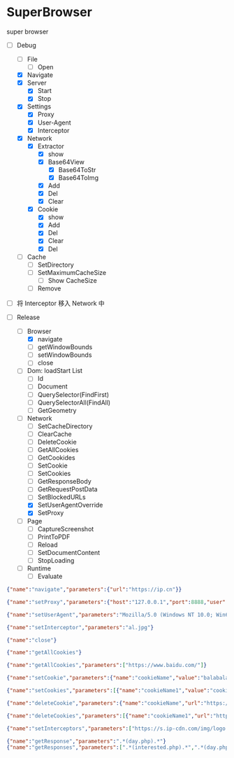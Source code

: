 # SuperBrowser
super browser

- [ ] Debug
  - [ ] File
    - [ ] Open
  - [x] Navigate
  - [x] Server
    - [x] Start
    - [x] Stop
  - [x] Settings
    - [x] Proxy
    - [x] User-Agent
    - [x] Interceptor
  - [x] Network
    - [x] Extractor
      - [x] show
      - [x] Base64View
        - [x] Base64ToStr
        - [x] Base64ToImg
      - [x] Add
      - [x] Del
      - [x] Clear
    - [x] Cookie
      - [x] show
      - [x] Add
      - [x] Del
      - [x] Clear
      - [x] Del
  - [ ] Cache
    - [ ] SetDirectory
    - [ ] SetMaximumCacheSize
      - [ ] Show CacheSize
    - [ ] Remove

- [ ] 将 Interceptor 移入 Network 中



- [ ] Release
  - [ ] Browser
    - [x] navigate
    - [ ] getWindowBounds
    - [ ] setWindowBounds
    - [ ] close
  - [ ] Dom: loadStart List<QWebElement>
    - [ ] Id
    - [ ] Document
    - [ ] QuerySelector(FindFirst)
    - [ ] QuerySelectorAll(FindAll)
    - [ ] GetGeometry
  - [ ] Network
    - [ ] SetCacheDirectory
    - [ ] ClearCache
    - [ ] DeleteCookie
    - [ ] GetAllCookies
    - [ ] GetCookides
    - [ ] SetCookie
    - [ ] SetCookies
    - [ ] GetResponseBody
    - [ ] GetRequestPostData
    - [ ] SetBlockedURLs
    - [x] SetUserAgentOverride
    - [x] SetProxy
  - [ ] Page
    - [ ] CaptureScreenshot
    - [ ] PrintToPDF
    - [ ] Reload
    - [ ] SetDocumentContent
    - [ ] StopLoading
  - [ ] Runtime
    - [ ] Evaluate

```json
{"name":"navigate","parameters":{"url":"https://ip.cn"}}

{"name":"setProxy","parameters":{"host":"127.0.0.1","port":8888,"user":"","password":"","type":"http"}}

{"name":"setUserAgent","parameters":"Mozilla/5.0 (Windows NT 10.0; Win64; x64) AppleWebKit/537.36 (KHTML, like Gecko) Chrome/64.0.3282.140 Safari/537.36 Edge/17.17134"}

{"name":"setInterceptor","parameters":"al.jpg"}

{"name":"close"}

{"name":"getAllCookies"}

{"name":"getAllCookies","parameters":["https://www.baidu.com/"]}

{"name":"setCookie","parameters":{"name":"cookieName","value":"balabala","domain":"www.baidu.com","path":"/","expires":null,"httpOnly":true,"secure":true}}

{"name":"setCookies","parameters":[{"name":"cookieName1","value":"cookieValue1","domain":"www.baidu.com","path":"/","expires":null,"httpOnly":true,"secure":true},{"name":"cookieName2","value":"cookieValue2","domain":"www.baidu.com","path":"/","expires":null,"httpOnly":true,"secure":true}]}

{"name":"deleteCookie","parameters":{"name":"cookieName","url":"https://www.baidu.com/"}}

{"name":"deleteCookies","parameters":[{"name":"cookieName1","url":"https://www.baidu.com/"},{"name":"cookieName2","url":"https://www.baidu.com/"}]}

{"name":"setInterceptors","parameters":["https://s.ip-cdn.com/img/logo.gif"]}

{"name":"getResponse","parameters":".*(day.php).*"}
{"name":"getResponses","parameters":[".*(interested.php).*",".*(day.php).*"]}
```



